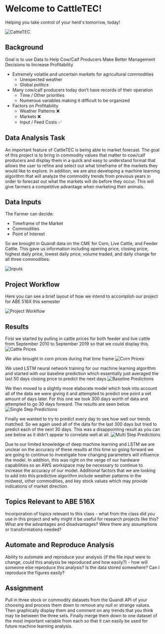 # Welcome to CattleTEC!


Helping you take control of your herd's tomorrow, today!

![CattleTEC](CattleTEC-PNG.png "CattleTEC Logo")

## Background
Goal is to use Data to Help Cow/Calf Producers Make Better Management Decisions to Increase Profitability

* Extremely volatile and uncertain markets for agricultural commodities
  * Unexpected weather
  * Global politics
* Many cow/calf producers today don’t have records of their operation
  * Time / Other priorities
  * Numerous variables making it difficult to be organized
* Factors on Profitability
  * Weather Patterns  :x:
  * Markets :x:
  * Input / Feed Costs  :white_check_mark:

## Data Analysis Task
An important feature of CattleTEC is being able to market forecast. The goal of this project is to bring in commodity values that matter to cow/calf producers and display them in a quick and easy to understand format that allows the user to refine and select out what timeframe of the markets they would like to explore. In addition, we are also developing a machine learning algorithm that will analyze the commodity trends from previous years in order to forecast out what the markets will do before they occur. This will  give farmers a competitive advantage when marketing their animals.

## Data Inputs
The Farmer can decide:
* Timeframe of the Market
* Commodities
* Point of Interest

So we brought in Quandl data on the CME for Corn, Live Cattle, and Feeder Cattle. This gave us information including opening price, closing price, highest daily price, lowest daily price, volume traded, and daily change for all three commodities. 

![Inputs](Inputs.png "Inputs")

## Project Workflow
Here you can see a brief layout of how we intend
to accomplish our project for ABE 516X this semester


![Project Workflow](516-Project.png "WorkFlow")

## Results
First we started by pulling in cattle prices for both feeder and live cattle from September 2010 to September 2019 so that we could display this.
![Cattle Prices](CattlePrices.png "Cattle Prices")

We also brought in corn prices during that time frame
![Corn Prices](CornPrices.png "Corn Prices")

We used LSTM neural network training for our machine learning algorithm and started with our baseline prediction which essentially just averaged the last 50 days closing price to predict the next days
![Baseline Predictions](BaselinePrediction.png "Baseline Predictions")

We then moved to a slightly more elaborate model which took into account all of the data we were giving it and attempted to predict one point a set amount of days later. For this one we took 300 days worth of data and attempted to go 30 days forward. The results are seen below.
![Single Step Predictions](SingleStepPredictions.png "Single Step Predictions")

Finally we wanted to try to predict every day to see how well our trends matched. So we again used all of the data for the last 300 days but tried to predict each of the next 30 days. This was a disappointing result as you can see below as it didn't appear to correlate well at all.
![Multi Step Predictions](MultiStepPredicitons.png "Multi Step Predictions")

Due to our limited knowledge of deep machine learning and LSTM we are unclear on the accuracy of these results at this time so going forward we are going to continue to investigate how changing parameters will influence the model. In addition, this was right on the verge of our hardware capabilities so an AWS workspace may be necessary to continue to increase the accuracy of our model. Additional factors that we are looking to add into this predictive algorithm include weather patterns in the midwest, other commodities, and key stock values which may provide indications of market direction.

## Topics Relevant to ABE 516X 
Incorporation of topics relevant to this class  - what from the class did you use in this project and why might it be useful for research projects like this?  What are the advantages and disadvantages?  Were there any assumptions or transformations needed?



## Automate and Reproduce Analysis
Ability to automate and reproduce your analysis (if the file input were to change, could this analysis be reproduced and how easily?)  - how will someone else reproduce this analysis?  Is the data stored somewhere?  Can I reproduce the figures easily?



## Assignment
Pull in three stock or commodity datasets from the Quandl API of your choosing and process them down to remove any null or strange values. Then graphically display them and comment on any trends that you think may tie between the three sets. Finally merge them down to one dataset of the most important variable from each so that it can easily be used for future machine learning analysis.



